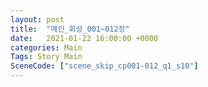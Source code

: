 ```yaml
---
layout: post
title:  "메인_회상_001~012장"
date:   2021-01-22 16:00:00 +0000
categories: Main
Tags: Story Main
SceneCode: ["scene_skip_cp001-012_q1_s10"]
---
```

